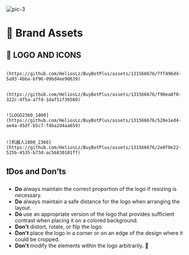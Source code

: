 
![pic-3](https://github.com/HeliosLz/BuyBotPlus/assets/131566676/acf7ae22-4126-400f-a240-4a0ed5267731)

# 🎨 Brand Assets

## 🌈 LOGO AND ICONS

~~~

(https://github.com/HeliosLz/BuyBotPlus/assets/131566676/7ff496dd-5a93-4bba-bf96-09bd4ee90639)

~~~

~~~

(https://github.com/HeliosLz/BuyBotPlus/assets/131566676/f90ea8f0-322c-4f5a-a7fd-1daf51f36560)

~~~

~~~

![LOGO2360_1800](https://github.com/HeliosLz/BuyBotPlus/assets/131566676/520e1ed4-ae4a-45df-b5c7-f4ba2d4aa659)

~~~

~~~

![机器人1800_2360](https://github.com/HeliosLz/BuyBotPlus/assets/131566676/2e0f0e22-525b-4535-b73d-ac56830101ff)

~~~

## ❗Dos and Don’ts <a href="#dos-and-donts" id="dos-and-donts"></a>

* **Do** always maintain the correct proportion of the logo if resizing is necessary.
* **Do** always maintain a safe distance for the logo when arranging the layout.
* **Do** use an appropriate version of the logo that provides sufficient contrast when placing it on a colored background.
* **Don't** distort, rotate, or flip the logo.
* **Don't** place the logo in a corner or on an edge of the design where it could be cropped.
* **Don't** modify the elements within the logo arbitrarily. 🫡
